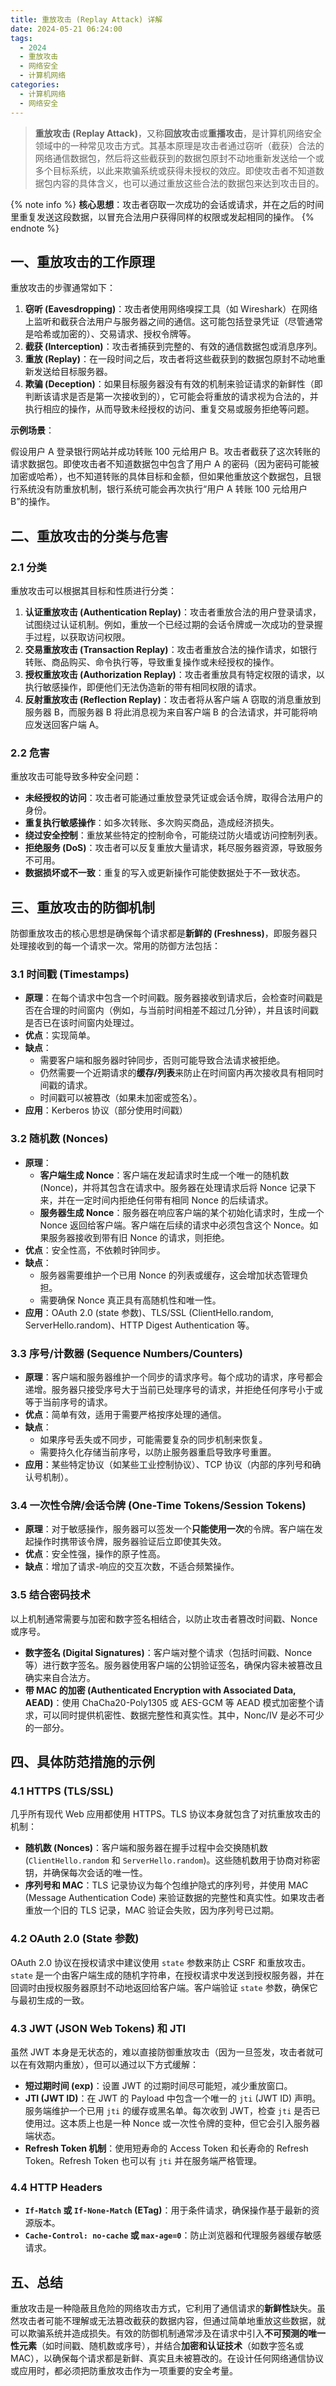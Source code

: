 ```yaml
---
title: 重放攻击 (Replay Attack) 详解
date: 2024-05-21 06:24:00
tags:
  - 2024
  - 重放攻击
  - 网络安全
  - 计算机网络
categories:
  - 计算机网络
  - 网络安全
---
```


> **重放攻击 (Replay Attack)**，又称**回放攻击**或**重播攻击**，是计算机网络安全领域中的一种常见攻击方式。其基本原理是攻击者通过窃听（截获）合法的网络通信数据包，然后将这些截获到的数据包原封不动地重新发送给一个或多个目标系统，以此来欺骗系统或获得未授权的效应。即使攻击者不知道数据包内容的具体含义，也可以通过重放这些合法的数据包来达到攻击目的。

{% note info %}
**核心思想**：攻击者窃取一次成功的会话或请求，并在之后的时间里重复发送这段数据，以冒充合法用户获得同样的权限或发起相同的操作。
{% endnote %}

## 一、重放攻击的工作原理

重放攻击的步骤通常如下：

1.  **窃听 (Eavesdropping)**：攻击者使用网络嗅探工具（如 Wireshark）在网络上监听和截获合法用户与服务器之间的通信。这可能包括登录凭证（尽管通常是哈希或加密的）、交易请求、授权令牌等。
2.  **截获 (Interception)**：攻击者捕获到完整的、有效的通信数据包或消息序列。
3.  **重放 (Replay)**：在一段时间之后，攻击者将这些截获到的数据包原封不动地重新发送给目标服务器。
4.  **欺骗 (Deception)**：如果目标服务器没有有效的机制来验证请求的新鲜性（即判断该请求是否是第一次接收到的），它可能会将重放的请求视为合法的，并执行相应的操作，从而导致未经授权的访问、重复交易或服务拒绝等问题。

**示例场景**：

假设用户 A 登录银行网站并成功转账 100 元给用户 B。攻击者截获了这次转账的请求数据包。即使攻击者不知道数据包中包含了用户 A 的密码（因为密码可能被加密或哈希），也不知道转账的具体目标和金额，但如果他重放这个数据包，且银行系统没有防重放机制，银行系统可能会再次执行“用户 A 转账 100 元给用户 B”的操作。

## 二、重放攻击的分类与危害

### 2.1 分类

重放攻击可以根据其目标和性质进行分类：

1.  **认证重放攻击 (Authentication Replay)**：攻击者重放合法的用户登录请求，试图绕过认证机制。例如，重放一个已经过期的会话令牌或一次成功的登录握手过程，以获取访问权限。
2.  **交易重放攻击 (Transaction Replay)**：攻击者重放合法的操作请求，如银行转账、商品购买、命令执行等，导致重复操作或未经授权的操作。
3.  **授权重放攻击 (Authorization Replay)**：攻击者重放具有特定权限的请求，以执行敏感操作，即便他们无法伪造新的带有相同权限的请求。
4.  **反射重放攻击 (Reflection Replay)**：攻击者将从客户端 A 窃取的消息重放到服务器 B，而服务器 B 将此消息视为来自客户端 B 的合法请求，并可能将响应发送回客户端 A。

### 2.2 危害

重放攻击可能导致多种安全问题：

*   **未经授权的访问**：攻击者可能通过重放登录凭证或会话令牌，取得合法用户的身份。
*   **重复执行敏感操作**：如多次转账、多次购买商品，造成经济损失。
*   **绕过安全控制**：重放某些特定的控制命令，可能绕过防火墙或访问控制列表。
*   **拒绝服务 (DoS)**：攻击者可以反复重放大量请求，耗尽服务器资源，导致服务不可用。
*   **数据损坏或不一致**：重复的写入或更新操作可能使数据处于不一致状态。

## 三、重放攻击的防御机制

防御重放攻击的核心思想是确保每个请求都是**新鲜的 (Freshness)**，即服务器只处理接收到的每一个请求一次。常用的防御方法包括：

### 3.1 时间戳 (Timestamps)

*   **原理**：在每个请求中包含一个时间戳。服务器接收到请求后，会检查时间戳是否在合理的时间窗内（例如，与当前时间相差不超过几分钟），并且该时间戳是否已在该时间窗内处理过。
*   **优点**：实现简单。
*   **缺点**：
    *   需要客户端和服务器时钟同步，否则可能导致合法请求被拒绝。
    *   仍然需要一个近期请求的**缓存/列表**来防止在时间窗内再次接收具有相同时间戳的请求。
    *   时间戳可以被篡改（如果未加密或签名）。
*   **应用**：Kerberos 协议（部分使用时间戳）

### 3.2 随机数 (Nonces)

*   **原理**：
    *   **客户端生成 Nonce**：客户端在发起请求时生成一个唯一的随机数 (Nonce)，并将其包含在请求中。服务器在处理请求后将 Nonce 记录下来，并在一定时间内拒绝任何带有相同 Nonce 的后续请求。
    *   **服务器生成 Nonce**：服务器在响应客户端的某个初始化请求时，生成一个 Nonce 返回给客户端。客户端在后续的请求中必须包含这个 Nonce。如果服务器接收到带有旧 Nonce 的请求，则拒绝。
*   **优点**：安全性高，不依赖时钟同步。
*   **缺点**：
    *   服务器需要维护一个已用 Nonce 的列表或缓存，这会增加状态管理负担。
    *   需要确保 Nonce 真正具有高随机性和唯一性。
*   **应用**：OAuth 2.0 (state 参数)、TLS/SSL (ClientHello.random, ServerHello.random)、HTTP Digest Authentication 等。

### 3.3 序号/计数器 (Sequence Numbers/Counters)

*   **原理**：客户端和服务器维护一个同步的请求序号。每个成功的请求，序号都会递增。服务器只接受序号大于当前已处理序号的请求，并拒绝任何序号小于或等于当前序号的请求。
*   **优点**：简单有效，适用于需要严格按序处理的通信。
*   **缺点**：
    *   如果序号丢失或不同步，可能需要复杂的同步机制来恢复。
    *   需要持久化存储当前序号，以防止服务器重启导致序号重置。
*   **应用**：某些特定协议（如某些工业控制协议）、TCP 协议（内部的序列号和确认号机制）。

### 3.4 一次性令牌/会话令牌 (One-Time Tokens/Session Tokens)

*   **原理**：对于敏感操作，服务器可以签发一个**只能使用一次**的令牌。客户端在发起操作时携带该令牌，服务器验证后立即使其失效。
*   **优点**：安全性强，操作的原子性高。
*   **缺点**：增加了请求-响应的交互次数，不适合频繁操作。

### 3.5 结合密码技术

以上机制通常需要与加密和数字签名相结合，以防止攻击者篡改时间戳、Nonce 或序号。

*   **数字签名 (Digital Signatures)**：客户端对整个请求（包括时间戳、Nonce 等）进行数字签名。服务器使用客户端的公钥验证签名，确保内容未被篡改且确实来自合法方。
*   **带 MAC 的加密 (Authenticated Encryption with Associated Data, AEAD)**：使用 ChaCha20-Poly1305 或 AES-GCM 等 AEAD 模式加密整个请求，可以同时提供机密性、数据完整性和真实性。其中，Nonc/IV 是必不可少的一部分。

## 四、具体防范措施的示例

### 4.1 HTTPS (TLS/SSL)

几乎所有现代 Web 应用都使用 HTTPS。TLS 协议本身就包含了对抗重放攻击的机制：

*   **随机数 (Nonces)**：客户端和服务器在握手过程中会交换随机数 (`ClientHello.random` 和 `ServerHello.random`)。这些随机数用于协商对称密钥，并确保每次会话的唯一性。
*   **序列号和 MAC**：TLS 记录协议为每个包维护隐式的序列号，并使用 MAC (Message Authentication Code) 来验证数据的完整性和真实性。如果攻击者重放一个旧的 TLS 记录，MAC 验证会失败，因为序列号已过期。

### 4.2 OAuth 2.0 (State 参数)

OAuth 2.0 协议在授权请求中建议使用 `state` 参数来防止 CSRF 和重放攻击。`state` 是一个由客户端生成的随机字符串，在授权请求中发送到授权服务器，并在回调时由授权服务器原封不动地返回给客户端。客户端验证 `state` 参数，确保它与最初生成的一致。

### 4.3 JWT (JSON Web Tokens) 和 JTI

虽然 JWT 本身是无状态的，难以直接防御重放攻击（因为一旦签发，攻击者就可以在有效期内重放），但可以通过以下方式缓解：

*   **短过期时间 (exp)**：设置 JWT 的过期时间尽可能短，减少重放窗口。
*   **JTI (JWT ID)**：在 JWT 的 Payload 中包含一个唯一的 `jti` (JWT ID) 声明。服务端维护一个已用 `jti` 的缓存或黑名单。每次收到 JWT，检查 `jti` 是否已使用过。这本质上也是一种 Nonce 或一次性令牌的变种，但它会引入服务器端状态。
*   **Refresh Token 机制**：使用短寿命的 Access Token 和长寿命的 Refresh Token。Refresh Token 也可以有 `jti` 并在服务端严格管理。

### 4.4 HTTP Headers

*   **`If-Match` 或 `If-None-Match` (ETag)**：用于条件请求，确保操作基于最新的资源版本。
*   **`Cache-Control: no-cache` 或 `max-age=0`**：防止浏览器和代理服务器缓存敏感请求。

## 五、总结

重放攻击是一种隐蔽且危险的网络攻击方式，它利用了通信请求的**新鲜性**缺失。虽然攻击者可能不理解或无法篡改截获的数据内容，但通过简单地重放这些数据，就可以欺骗系统并造成损失。有效的防御机制通常涉及在请求中引入**不可预测的唯一性元素**（如时间戳、随机数或序号），并结合**加密和认证技术**（如数字签名或 MAC），以确保每个请求都是新鲜、真实且未被篡改的。在设计任何网络通信协议或应用时，都必须把防重放攻击作为一项重要的安全考量。